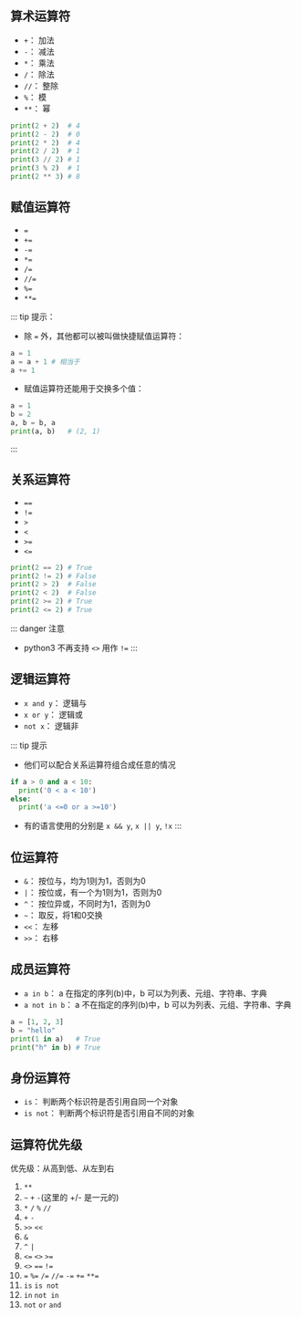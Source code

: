 ## 算术运算符

+ `+`： 加法
+ `-`： 减法
+ `*`： 乘法
+ `/`： 除法
+ `//`： 整除
+ `%`： 模
+ `**`： 幂

```py
print(2 + 2)  # 4
print(2 - 2)  # 0
print(2 * 2)  # 4
print(2 / 2)  # 1
print(3 // 2) # 1
print(3 % 2)  # 1 
print(2 ** 3) # 8
```



## 赋值运算符

+ `=`
+ `+=`
+ `-=`
+ `*=`
+ `/=`
+ `//=`
+ `%=`
+ `**=`

::: tip 提示：
+ 除 `=` 外，其他都可以被叫做快捷赋值运算符：
```py
a = 1
a = a + 1 # 相当于
a += 1
```
+ 赋值运算符还能用于交换多个值：
```py
a = 1
b = 2
a, b = b, a
print(a, b)   # (2, 1)
```
:::



## 关系运算符

+ `==`
+ `!=`
+ `>`
+ `<`
+ `>=`
+ `<=`

```py
print(2 == 2) # True
print(2 != 2) # False
print(2 > 2)  # False
print(2 < 2)  # False
print(2 >= 2) # True
print(2 <= 2) # True
```

::: danger 注意
+ python3 不再支持 `<>` 用作 `!=`
:::



## 逻辑运算符

+ `x and y`： 逻辑与
+ `x or y`： 逻辑或
+ `not x`： 逻辑非

::: tip 提示
+ 他们可以配合关系运算符组合成任意的情况
```py
if a > 0 and a < 10:
  print('0 < a < 10')
else:
  print('a <=0 or a >=10')
```
+ 有的语言使用的分别是 `x && y`, `x || y`, `!x`
:::




## 位运算符

+ `&`： 按位与，均为1则为1，否则为0
+ `|`： 按位或，有一个为1则为1，否则为0
+ `^`： 按位异或，不同时为1，否则为0
+ `~`： 取反，将1和0交换
+ `<<`： 左移
+ `>>`： 右移



## 成员运算符

+ `a in b`： a 在指定的序列(b)中，b 可以为列表、元组、字符串、字典
+ `a not in b`： a 不在指定的序列(b)中，b 可以为列表、元组、字符串、字典

```py
a = [1, 2, 3]
b = "hello"
print(1 in a)   # True
print("h" in b) # True
```



## 身份运算符

+ `is`： 判断两个标识符是否引用自同一个对象
+ `is not`： 判断两个标识符是否引用自不同的对象



## 运算符优先级

优先级：从高到低、从左到右
1. `**`
2. `~` `+` `-`(这里的 +/- 是一元的)
3. `*` `/` `%` `//`
4. `+` `-`
5. `>>` `<<`
6. `&`
7. `^` `|`
8. `<=` `<>` `>=`
9. `<>` `==` `!=`
10. `=` `%=` `/=` `//=` `-=` `+=` `**=`
11. `is` `is not`
12. `in` `not in`
13. `not` `or` `and`